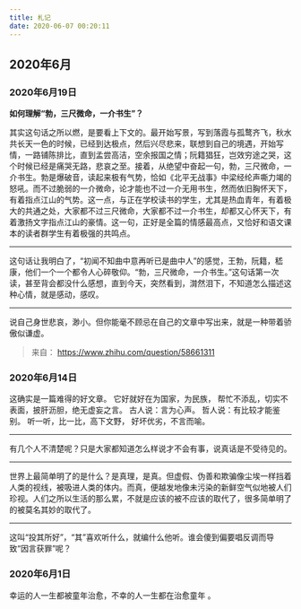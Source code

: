 ```yaml
---
title: 札记
date: 2020-06-07 00:20:11
---
```


## 2020年6月





### 2020年6月19日

**如何理解“勃，三尺微命，一介书生”？**

其实这句话之所以燃，是要看上下文的。最开始写景，写到落霞与孤鹜齐飞，秋水共长天一色的时候，已经到达极点，然后兴尽悲来，联想到自己的境遇，开始写情，一路铺陈排比，直到孟尝高洁，空余报国之情；阮籍猖狂，岂效穷途之哭，这个时候已经是痛哭无路，悲哀之至。接着，从绝望中奋起一句，勃，三尺微命，一介书生。勃是爆破音，读起来极有气势，恰如《北平无战事》中梁经纶声嘶力竭的怒吼。而不过脆弱的一介微命，论才能也不过一介无用书生，然而依旧胸怀天下，有着指点江山的气势。这一点，与正在学校读书的学生，尤其是热血青年，有着极大的共通之处，大家都不过三尺微命，大家都不过一介书生，却都又心怀天下，有着激扬文字指点江山的豪情。这一句，正好是全篇的情感最高点，又恰好和语文课本的读者群学生有着极强的共鸣点。

---

这句话让我明白了，“初闻不知曲中意再听已是曲中人”的感觉，王勃，阮籍，嵇康，他们一个一个都令人心碎敬仰。“勃，三尺微命，一介书生。”这句话第一次读，甚至背会都没什么感想，直到今天，突然看到，潸然泪下，不知道怎么描述这种心情，就是感动，感叹。

---

说自己身世悲哀，渺小。但你能毫不顾忌在自己的文章中写出来，就是一种带着骄傲似谦虚。

> 来自：
> https://www.zhihu.com/question/58661311

### 2020年6月14日
这确实是一篇难得的好文章。
它好就好在为国家，为民族，
帮忙不添乱，切实不表面，披肝沥胆，绝无虚妄之言。
古人说：言为心声。
哲人说：有比较才能鉴别。
听一听，比一比，高下文野，
好坏优劣，不言而喻。

___

有几个人不清楚呢？只是大家都知道怎么样说才不会有事，说真话是不受待见的。

***

世界上最简单明了的是什么？是真理，是真。但虚假、伪善和欺骗像尘埃一样挡着人类的视线，被吸进人类的体内。而真，便越发地像未污染的新鲜空气似地被人们珍视。人们之所以生活的那么累，不就是应该的被不应该的取代了，很多简单明了的被莫名其妙的取代了。

---

这叫“投其所好”，“其”喜欢听什么，就编什么他听。谁会傻到偏要唱反调而导致“因言获罪”呢？


### 2020年6月1日
幸运的人一生都被童年治愈，不幸的人一生都在治愈童年 。